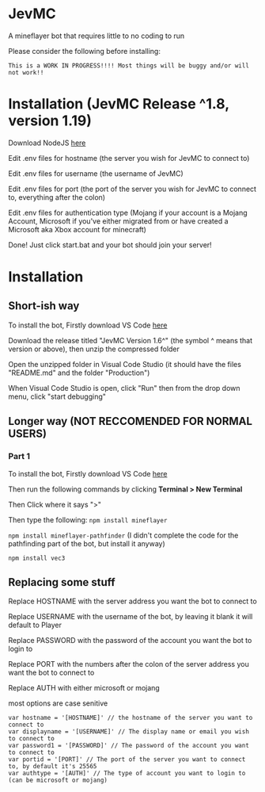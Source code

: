 # JevMC
A mineflayer bot that requires little to no coding to run

Please consider the following before installing:

```This is a WORK IN PROGRESS!!!! Most things will be buggy and/or will not work!!```

# Installation (JevMC Release ^1.8, version 1.19)

Download NodeJS [here](https://nodejs.org/en/download/)

Edit .env files for hostname (the server you wish for JevMC to connect to)

Edit .env files for username (the username of JevMC)

Edit .env files for port (the port of the server you wish for JevMC to connect to, everything after the colon)

Edit .env files for authentication type (Mojang if your account is a Mojang Account, Microsoft if you've either migrated from or have created a Microsoft aka Xbox account for minecraft)

Done! Just click start.bat and your bot should join your server!

# Installation
## Short-ish way
To install the bot, Firstly download VS Code [here](https://code.visualstudio.com)

Download the release titled "JevMC Version 1.6^" (the symbol ^ means that version or above), then unzip the compressed folder

Open the unzipped folder in Visual Code Studio (it should have the files "README.md" and the folder "Production")

When Visual Code Studio is open, click "Run" then from the drop down menu, click "start debugging"

## Longer way (NOT RECCOMENDED FOR NORMAL USERS)

### Part 1
To install the bot, Firstly download VS Code [here](https://code.visualstudio.com)

Then run the following commands by clicking **Terminal > New Terminal**

Then Click where it says ">"

Then type the following:
```npm install mineflayer```

```npm install mineflayer-pathfinder``` (I didn't complete the code for the pathfinding part of the bot, but install it anyway)

```npm install vec3```

## Replacing some stuff
Replace HOSTNAME with the server address you want the bot to connect to


Replace USERNAME with the username of the bot, by leaving it blank it will default to Player


Replace PASSWORD with the password of the account you want the bot to login to


Replace PORT with the numbers after the colon of the server address you want the bot to connect to


Replace AUTH with either microsoft or mojang


most options are case senitive

```
var hostname = '[HOSTNAME]' // the hostname of the server you want to connect to
var displayname = '[USERNAME]' // The display name or email you wish to connect to
var password1 = '[PASSWORD]' // The password of the account you want to connect to
var portid = '[PORT]' // The port of the server you want to connect to, by default it's 25565
var authtype = '[AUTH]' // The type of account you want to login to (can be microsoft or mojang)
```

